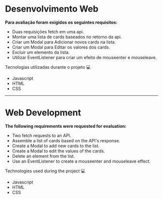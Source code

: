 # Desenvolvimento Web 

**Para avaliação foram exigidos os seguintes requisitos:**

* Duas requisições fetch em uma api.
* Montar uma lista de cards baseados no retorno da api.
* Criar um Modal para Adicionar novos cards na lista.
* Criar um Modal para Editar os valores dos cards.
* Excluir um elemento da lista.
* Utilizar EventListener para criar um efeito de mouseenter e mouseleave.

Tecnologias utilizadas durante o projeto 💻
* Javascript
* HTML
* CSS


_________________________________________________________________________


# Web Development

**The following requirements were requested for evaluation:**

* Two fetch requests to an API.
* Assemble a list of cards based on the API's response.
* Create a Modal to add new cards to the list.
* Create a Modal to edit the values of the cards.
* Delete an element from the list.
* Use an EventListener to create a mouseenter and mouseleave effect.

Technologies used during the project 💻
* Javascript
* HTML
* CSS
